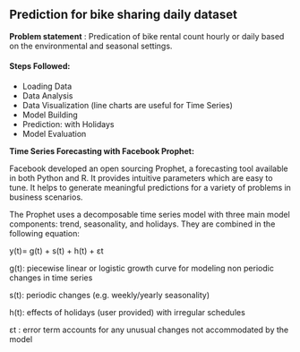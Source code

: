 ## Prediction for bike sharing daily dataset

**Problem statement** : Predication of bike rental count hourly or daily based on the environmental and seasonal settings.

#### Steps Followed:
* Loading Data
* Data Analysis
* Data Visualization (line charts are useful for Time Series)
* Model Building
* Prediction: with Holidays
* Model Evaluation

**Time Series Forecasting with Facebook Prophet:**

Facebook developed an open sourcing Prophet, a forecasting tool available in both Python and R. It provides intuitive parameters which are easy to tune. It helps to generate meaningful predictions for a variety of problems in business scenarios.

The Prophet uses a decomposable time series model with three main model components: trend, seasonality, and holidays.
They are combined in the following equation:

y(t)= g(t) + s(t) + h(t) + εt

g(t): piecewise linear or logistic growth curve for modeling non
periodic changes in time series

s(t): periodic changes (e.g. weekly/yearly seasonality)

h(t): effects of holidays (user provided) with irregular schedules

εt : error term accounts for any unusual changes not accommodated by the model
